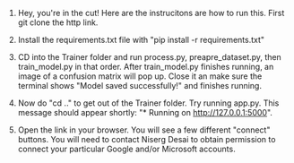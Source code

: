 1. Hey, you're in the cut! Here are the instrucitons are how to run this. First git clone the http link.

2. Install the requirements.txt file with "pip install -r requirements.txt"

3. CD into the Trainer folder and run process.py, preapre_dataset.py, then train_model.py in that order. After train_model.py finishes running, an image of a confusion matrix will pop up. Close it an make sure the terminal shows "Model saved successfully!" and finishes running.

4. Now do "cd .." to get out of the Trainer folder. Try running app.py. This message should appear shortly:  "* Running on http://127.0.0.1:5000". 

5. Open the link in your browser. You will see a few different "connect" buttons. You will need to contact Niserg Desai to obtain permission to connect your particular Google and/or Microsoft accounts. 
